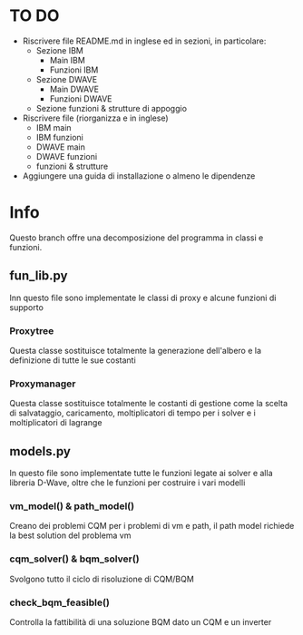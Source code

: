 # TO DO
- Riscrivere file README.md in inglese ed in sezioni, in particolare:
  - Sezione IBM
    - Main IBM
    - Funzioni IBM
  - Sezione DWAVE
    - Main DWAVE
    - Funzioni DWAVE
  - Sezione funzioni & strutture di appoggio
- Riscrivere file (riorganizza e in inglese)
  - IBM main
  - IBM funzioni
  - DWAVE main
  - DWAVE funzioni
  - funzioni & strutture
- Aggiungere una guida di installazione o almeno le dipendenze 


# Info
Questo branch offre una decomposizione del programma in classi e funzioni.

## fun_lib.py
Inn questo file sono implementate le classi di proxy e alcune funzioni di supporto

### Proxytree
Questa classe sostituisce totalmente la generazione dell'albero e la definizione di tutte le sue costanti

### Proxymanager
Questa classe sostituisce totalmente le costanti di gestione come la scelta di salvataggio, caricamento, moltiplicatori di tempo per i solver e i moltiplicatori di lagrange

## models.py
In questo file sono implementate tutte le funzioni legate ai solver e alla libreria D-Wave, oltre che le funzioni per costruire i vari modelli

### vm_model() & path_model()
Creano dei problemi CQM per i problemi di vm e path, il path model richiede la best solution del problema vm

### cqm_solver() & bqm_solver()
Svolgono tutto il ciclo di risoluzione di CQM/BQM

### check_bqm_feasible()
Controlla la fattibilità di una soluzione BQM dato un CQM e un inverter
